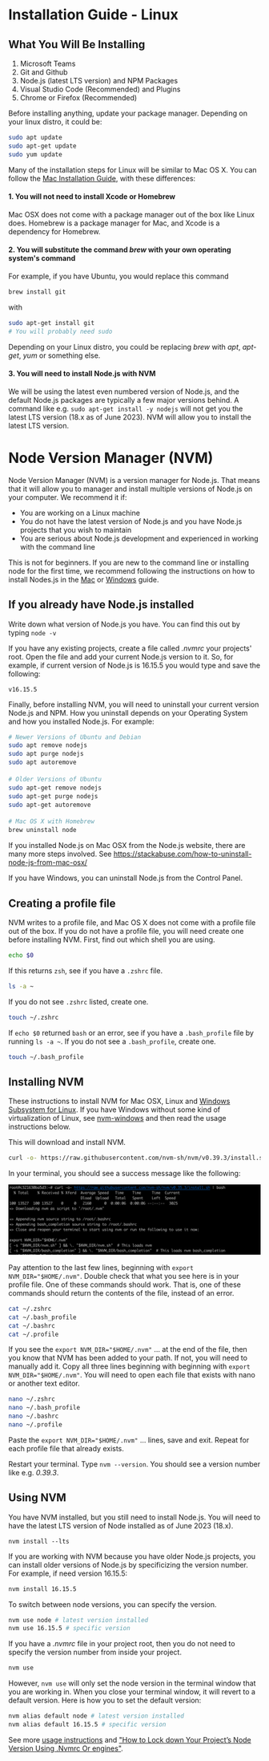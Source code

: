 # Installation Guide - Linux

## What You Will Be Installing

1. Microsoft Teams
2. Git and Github
3. Node.js (latest LTS version) and NPM Packages
4. Visual Studio Code (Recommended) and Plugins
5. Chrome or Firefox (Recommended)

Before installing anything, update your package manager. Depending on your linux distro, it could be:

```bash
sudo apt update
sudo apt-get update
sudo yum update
```

Many of the installation steps for Linux will be similar to Mac OS X. You can follow the [Mac Installation Guide](InstallationGuideMac.md), with these differences:

#### 1. You will not need to install Xcode or Homebrew

Mac OSX does not come with a package manager out of the box like Linux does. Homebrew is a package manager for Mac, and Xcode is a dependency for Homebrew.

#### 2. You will substitute the command _brew_ with your own operating system's command

For example, if you have Ubuntu, you would replace this command

```bash
brew install git
```

with

```bash
sudo apt-get install git
# You will probably need sudo
```

Depending on your Linux distro, you could be replacing _brew_ with _apt_, _apt-get_, _yum_ or something else.

#### 3. You will need to install Node.js with NVM

We will be using the latest even numbered version of Node.js, and the default Node.js packages are typically a few major versions behind. A command like e.g. `sudo apt-get install -y nodejs` will not get you the latest LTS version (18.x as of June 2023). NVM will allow you to install the latest LTS version.

# Node Version Manager (NVM)

Node Version Manager (NVM) is a version manager for Node.js. That means that it will allow you to manager and install multiple versions of Node.js on your computer. We recommend it if:

- You are working on a Linux machine
- You do not have the latest version of Node.js and you have Node.js projects that you wish to maintain
- You are serious about Node.js development and experienced in working with the command line

This is not for beginners. If you are new to the command line or installing node for the first time, we recommend following the instructions on how to install Nodes.js in the [Mac](InstallationGuideMac.md) or [Windows](InstallationGuideWindows.md) guide.

## If you already have Node.js installed

Write down what version of Node.js you have. You can find this out by typing `node -v`

If you have any existing projects, create a file called _.nvmrc_ your projects' root. Open the file and add your current Node.js version to it. So, for example, if current version of Node.js is 16.15.5 you would type and save the following:

```
v16.15.5
```

Finally, before installing NVM, you will need to uninstall your current version Node.js and NPM. How you uninstall depends on your Operating System and how you installed Node.js. For example:

```bash
# Newer Versions of Ubuntu and Debian
sudo apt remove nodejs
sudo apt purge nodejs
sudo apt autoremove

# Older Versions of Ubuntu
sudo apt-get remove nodejs
sudo apt-get purge nodejs
sudo apt-get autoremove

# Mac OS X with Homebrew
brew uninstall node
```

If you installed Node.js on Mac OSX from the Node.js website, there are many more steps involved. See https://stackabuse.com/how-to-uninstall-node-js-from-mac-osx/

If you have Windows, you can uninstall Node.js from the Control Panel.

## Creating a profile file

NVM writes to a profile file, and Mac OS X does not come with a profile file out of the box. If you do not have a profile file, you will need create one before installing NVM. First, find out which shell you are using.

```bash
echo $0
```

If this returns `zsh`, see if you have a `.zshrc` file.

```bash
ls -a ~
```

If you do not see `.zshrc` listed, create one.

```bash
touch ~/.zshrc
```

If `echo $0` returned `bash` or an error, see if you have a `.bash_profile` file by running `ls -a ~`. If you do not see a `.bash_profile`, create one.

```bash
touch ~/.bash_profile
```

## Installing NVM

These instructions to install NVM for Mac OSX, Linux and [Windows Subsystem for Linux](https://docs.microsoft.com/en-us/windows/wsl/about). If you have Windows without some kind of virtualization of Linux, see [nvm-windows](https://github.com/coreybutler/nvm-windows) and then read the usage instructions below.

This will download and install NVM.

```bash
curl -o- https://raw.githubusercontent.com/nvm-sh/nvm/v0.39.3/install.sh | bash
```

In your terminal, you should see a success message like the following:

![Successful NVM installation output in your terminal](install-screens/terminal-nvm.png)

Pay attention to the last few lines, beginning with `export NVM_DIR="$HOME/.nvm"`. Double check that what you see here is in your profile file. One of these commands should work. That is, one of these commands should return the contents of the file, instead of an error.

```bash
cat ~/.zshrc
cat ~/.bash_profile
cat ~/.bashrc
cat ~/.profile
```

If you see the `export NVM_DIR="$HOME/.nvm"` ... at the end of the file, then you know that NVM has been added to your path. If not, you will need to manually add it. Copy all three lines beginning with beginning with `export NVM_DIR="$HOME/.nvm"`. You will need to open each file that exists with nano or another text editor.

```bash
nano ~/.zshrc
nano ~/.bash_profile
nano ~/.bashrc
nano ~/.profile
```

Paste the `export NVM_DIR="$HOME/.nvm"` ... lines, save and exit. Repeat for each profile file that already exists.

Restart your terminal. Type `nvm --version`. You should see a version number like e.g. _0.39.3_.

## Using NVM

You have NVM installed, but you still need to install Node.js. You will need to have the latest LTS version of Node installed as of June 2023 (18.x).

```
nvm install --lts
```

If you are working with NVM because you have older Node.js projects, you can install older versions of Node.js by specificizing the version number. For example, if need version 16.15.5:

```bash
nvm install 16.15.5
```

To switch between node versions, you can specify the version.

```bash
nvm use node # latest version installed
nvm use 16.15.5 # specific version
```

If you have a _.nvmrc_ file in your project root, then you do not need to specify the version number from inside your project.

```bash
nvm use
```

However, `nvm use` will only set the node version in the terminal window that you are working in. When you close your terminal window, it will revert to a default version. Here is how you to set the default version:

```bash
nvm alias default node # latest version installed
nvm alias default 16.15.5 # specific version
```

See more [usage instructions](https://github.com/nvm-sh/nvm#usage) and ["How to Lock down Your Project’s Node Version Using .Nvmrc Or engines"](https://medium.com/@faith__ngetich/locking-down-a-project-to-a-specific-node-version-using-nvmrc-and-or-engines-e5fd19144245).
